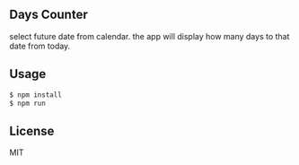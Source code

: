## Days Counter 

select future date from calendar. the app will display how many days to that date from today.


## Usage 

```sh
$ npm install
$ npm run 
```

## License
MIT
